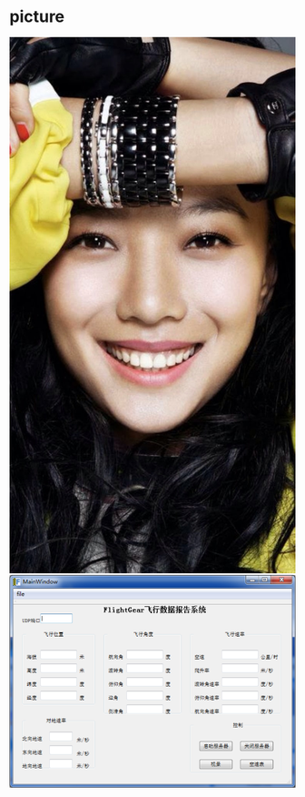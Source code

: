 # picture
![美女](https://github.com/liuubowei/picture/blob/master/528db96678ab0.jpg)
![视景](https://github.com/liuubowei/picture/blob/master/Menu.jpg)
